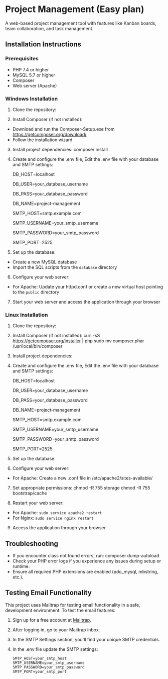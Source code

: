 # Project Management (Easy plan)

A web-based project management tool with features like Kanban boards, team collaboration, and task management.

## Installation Instructions

### Prerequisites

- PHP 7.4 or higher
- MySQL 5.7 or higher
- Composer
- Web server (Apache)

### Windows Installation

1. Clone the repository:

2. Install Composer (if not installed):
- Download and run the Composer-Setup.exe from https://getcomposer.org/download/
- Follow the installation wizard

3. Install project dependencies:  composer install
4. Create and configure the .env file, Edit the .env file with your database and SMTP settings:

   DB_HOST=localhost

   DB_USER=your_database_username

   DB_PASS=your_database_password

   DB_NAME=project-management

   SMTP_HOST=smtp.example.com

   SMTP_USERNAME=your_smtp_username

   SMTP_PASSWORD=your_smtp_password

   SMTP_PORT=2525

6. Set up the database:
- Create a new MySQL database
- Import the SQL scripts from the `database` directory

6. Configure your web server:
- For Apache: Update your httpd.conf or create a new virtual host pointing to the `public` directory

7. Start your web server and access the application through your browser



### Linux Installation

1. Clone the repository:

2. Install Composer (if not installed):
   curl -sS https://getcomposer.org/installer | php
   sudo mv composer.phar /usr/local/bin/composer
3. Install project dependencies:

4. Create and configure the .env file, Edit the .env file with your database and SMTP settings:

   DB_HOST=localhost

   DB_USER=your_database_username

   DB_PASS=your_database_password

   DB_NAME=project-management

   SMTP_HOST=smtp.example.com

   SMTP_USERNAME=your_smtp_username

   SMTP_PASSWORD=your_smtp_password

   SMTP_PORT=2525



5. Set up the database:


6. Configure your web server:
- For Apache: Create a new .conf file in /etc/apache2/sites-available/

7. Set appropriate permissions:
   chmod -R 755 storage
   chmod -R 755 bootstrap/cache

8. Restart your web server:
- For Apache: `sudo service apache2 restart`
- For Nginx: `sudo service nginx restart`

9. Access the application through your browser

## Troubleshooting

- If you encounter class not found errors, run:
  composer dump-autoload
- Check your PHP error logs if you experience any issues during setup or runtime.
- Ensure all required PHP extensions are enabled (pdo_mysql, mbstring, etc.).



## Testing Email Functionality

This project uses Mailtrap for testing email functionality in a safe, development environment. To test the email features:

1. Sign up for a free account at [Mailtrap](https://mailtrap.io/).

2. After logging in, go to your Mailtrap inbox.

3. In the SMTP Settings section, you'll find your unique SMTP credentials.

4. In the .env file update the SMTP settings:

       SMTP_HOST=your_smtp_host
       SMTP_USERNAME=your_smtp_username
       SMTP_PASSWORD=your_smtp_password
       SMTP_PORT=your_smtp_port


